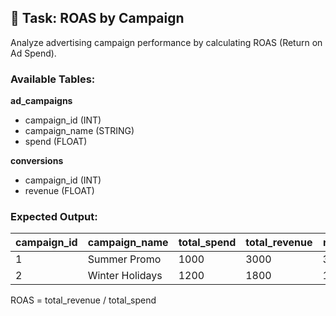 ## 🧠 Task: ROAS by Campaign

Analyze advertising campaign performance by calculating ROAS (Return on Ad Spend).

### Available Tables:

**ad_campaigns**
- campaign_id (INT)
- campaign_name (STRING)
- spend (FLOAT)

**conversions**
- campaign_id (INT)
- revenue (FLOAT)

### Expected Output:
| campaign_id | campaign_name     | total_spend | total_revenue | roas  |
|-------------|-------------------|-------------|----------------|--------|
| 1           | Summer Promo      | 1000        | 3000           | 3.00   |
| 2           | Winter Holidays   | 1200        | 1800           | 1.50   |

ROAS = total_revenue / total_spend
